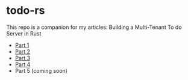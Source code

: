 # todo-rs

This repo is a companion for my articles: Building a Multi-Tenant To do Server in Rust

- [Part 1](https://medium.com/@robjsliwa_71070/building-a-multi-tenant-to-do-server-in-rust-part-1-4b90c0604224)
- [Part 2](https://medium.com/@robjsliwa_71070/building-a-multi-tenant-todo-server-in-rust-part-2-58e2ec137c87)
- [Part 3](https://medium.com/@robjsliwa_71070/building-a-multi-tenant-to-do-server-in-rust-part-3-6a78c47f800d)
- [Part 4](https://medium.com/@robjsliwa_71070/crafting-cli-with-oauth-2-0-authentication-multi-tenant-todo-server-in-rust-series-eaa0af452a56)
- Part 5 (coming soon)
